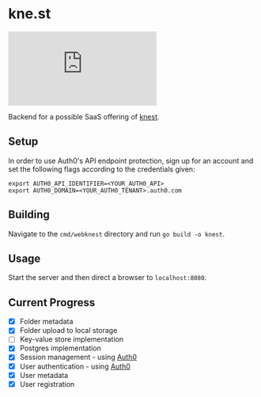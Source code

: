 # kne.st
[![Go Report Card](https://goreportcard.com/badge/github.com/adcrn/kne.st)](https://goreportcard.com/report/github.com/adcrn/kne.st)

Backend for a possible SaaS offering of [knest](https://github.com/adcrn/knest).

## Setup
In order to use Auth0's API endpoint protection, sign up for an account and set
the following flags according to the credentials given:
```
export AUTH0_API_IDENTIFIER=<YOUR_AUTH0_API>
export AUTH0_DOMAIN=<YOUR_AUTH0_TENANT>.auth0.com
```

## Building
Navigate to the `cmd/webknest` directory and run `go build -o knest`.

## Usage
Start the server and then direct a browser to `localhost:8080`.

## Current Progress
- [x] Folder metadata
- [x] Folder upload to local storage
- [ ] Key-value store implementation
- [x] Postgres implementation
- [x] Session management - using [Auth0](https://auth0.com)
- [x] User authentication - using [Auth0](https://auth0.com)
- [x] User metadata
- [x] User registration
